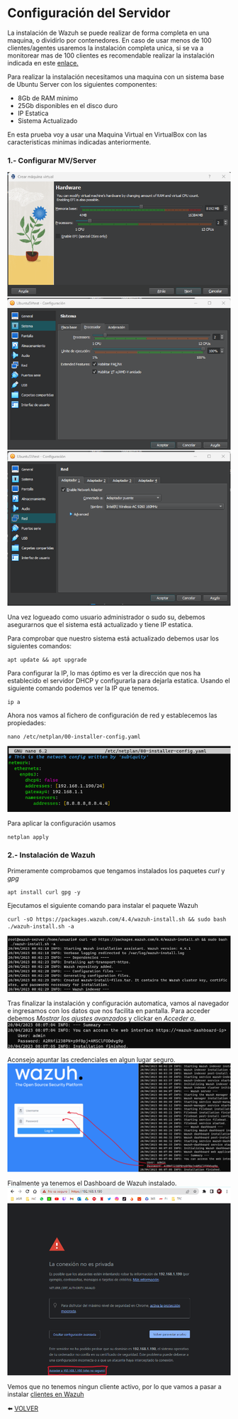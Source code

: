 # Configuración del Servidor

La instalación de Wazuh se puede realizar de forma completa en una maquina, o dividirlo por contenedores. En caso de usar menos de 100 clientes/agentes usaremos la instalación completa unica, si se va a monitorear mas de 100 clientes es recomendable realizar la instalación indicada en este [enlace.](https://documentation.wazuh.com/current/installation-guide/index.html)

Para realizar la instalación necesitamos una maquina con un sistema base de Ubuntu Server con los siguientes componentes:
- 8Gb de RAM minimo
- 25Gb disponibles en el disco duro
- IP Estatica
- Sistema Actualizado

En esta prueba voy a usar una Maquina Virtual en VirtualBox con las caracteristicas minimas indicadas anteriormente.

### 1.- Configurar MV/Server

![mv1](https://github.com/kikeloppez/Wazuh-Monitoring/blob/main/galeria/capturas/mv1.png)
![mv2](https://github.com/kikeloppez/Wazuh-Monitoring/blob/main/galeria/capturas/mv2.png)
![mv3](https://github.com/kikeloppez/Wazuh-Monitoring/blob/main/galeria/capturas/mv3.png)

Una vez logueado como usuario administrador o sudo su, debemos asegurarnos que el sistema está actualizado y tiene IP estatica.

Para comprobar que nuestro sistema está actualizado debemos usar los siguientes comandos:
```
apt update && apt upgrade
```

Para configurar la IP, lo mas óptimo es ver la dirección que nos ha establecido el servidor DHCP y configurarla para dejarla estatica. Usando el siguiente comando podemos ver la IP que tenemos.
```
ip a
```

Ahora nos vamos al fichero de configuración de red y establecemos las propiedades:
```
nano /etc/netplan/00-installer-config.yaml
```
![ip_estatica](https://github.com/kikeloppez/Wazuh-Monitoring/blob/main/galeria/capturas/ip_estatica.png)

Para aplicar la configuración usamos
```
netplan apply
```

### 2.- Instalación de Wazuh

Primeramente comprobamos que tengamos instalados los paquetes *curl* y *gpg*
```
apt install curl gpg -y
```
Ejecutamos el siguiente comando para instalar el paquete Wazuh
```
curl -sO https://packages.wazuh.com/4.4/wazuh-install.sh && sudo bash ./wazuh-install.sh -a
```
![install1](https://github.com/kikeloppez/Wazuh-Monitoring/blob/main/galeria/capturas/install1.png)

Tras finalizar la instalación y configuración automatica, vamos al navegador e ingresamos con los datos que nos facilita en pantalla. Para acceder debemos *Mostrar los ajustes avanzados* y clickar en *Acceder a*.
![dash1](https://github.com/kikeloppez/Wazuh-Monitoring/blob/main/galeria/capturas/install2.png)

Aconsejo apuntar las credenciales en algun lugar seguro.
![dash2](https://github.com/kikeloppez/Wazuh-Monitoring/blob/main/galeria/capturas/dash2.png)

Finalmente ya tenemos el Dashboard de Wazuh instalado.
![dash3](https://github.com/kikeloppez/Wazuh-Monitoring/blob/main/galeria/capturas/dash1.png)

Vemos que no tenemos ningun cliente activo, por lo que vamos a pasar a instalar [clientes en Wazuh](https://github.com/kikeloppez/Wazuh-Monitoring/blob/main/contenido/tres.md)

:arrow_left: [VOLVER](https://github.com/kikeloppez/Wazuh-Monitoring)

